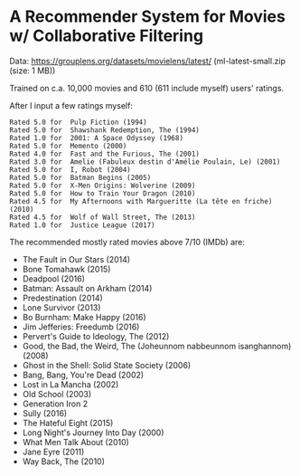 # A Recommender System for Movies w/ Collaborative Filtering

Data: https://grouplens.org/datasets/movielens/latest/ (ml-latest-small.zip (size: 1 MB))

Trained on c.a. 10,000 movies and 610 (611 include myself) users' ratings.

After I input a few ratings myself:

```
Rated 5.0 for  Pulp Fiction (1994)
Rated 5.0 for  Shawshank Redemption, The (1994)
Rated 1.0 for  2001: A Space Odyssey (1968)
Rated 5.0 for  Memento (2000)
Rated 4.0 for  Fast and the Furious, The (2001)
Rated 3.0 for  Amelie (Fabuleux destin d'Amélie Poulain, Le) (2001)
Rated 5.0 for  I, Robot (2004)
Rated 5.0 for  Batman Begins (2005)
Rated 5.0 for  X-Men Origins: Wolverine (2009)
Rated 5.0 for  How to Train Your Dragon (2010)
Rated 4.5 for  My Afternoons with Margueritte (La tête en friche) (2010)
Rated 4.5 for  Wolf of Wall Street, The (2013)
Rated 1.0 for  Justice League (2017)
```

The recommended mostly rated movies above 7/10 (IMDb) are:

- The Fault in Our Stars (2014)
- Bone Tomahawk (2015)
- Deadpool (2016)
- Batman: Assault on Arkham (2014)
- Predestination (2014)
- Lone Survivor (2013)
- Bo Burnham: Make Happy (2016)
- Jim Jefferies: Freedumb (2016)
- Pervert's Guide to Ideology, The (2012)
- Good, the Bad, the Weird, The (Joheunnom nabbeunnom isanghannom) (2008)
- Ghost in the Shell: Solid State Society (2006)
- Bang, Bang, You're Dead (2002)
- Lost in La Mancha (2002)
- Old School (2003)
- Generation Iron 2
- Sully (2016)
- The Hateful Eight (2015)
- Long Night's Journey Into Day (2000)
- What Men Talk About (2010)
- Jane Eyre (2011)
- Way Back, The (2010)